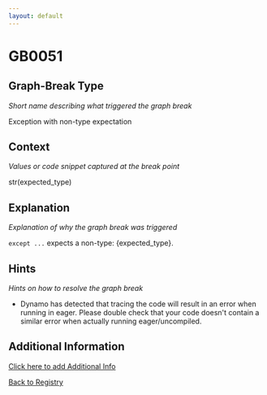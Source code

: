```yaml
---
layout: default
---
```

# GB0051

## Graph-Break Type
*Short name describing what triggered the graph break*

Exception with non-type expectation

## Context
*Values or code snippet captured at the break point*

str(expected_type)

## Explanation
*Explanation of why the graph break was triggered*

`except ...` expects a non-type: {expected_type}.

## Hints
*Hints on how to resolve the graph break*

- Dynamo has detected that tracing the code will result in an error when running in eager. Please double check that your code doesn't contain a similar error when actually running eager/uncompiled.


## Additional Information

<!-- ADDITIONAL INFORMATION START - Add custom information below this line -->

<!-- ADDITIONAL INFORMATION END -->


[Click here to add Additional Info](https://github.com/meta-pytorch/compile-graph-break-site/edit/main/docs/gb/gb0051.md)

[Back to Registry](../index.html)

